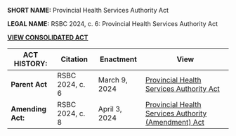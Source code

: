 **SHORT NAME:** Provincial Health Services Authority Act

**LEGAL NAME:** RSBC 2024, c. 6: Provincial Health Services Authority Act

[**VIEW CONSOLIDATED ACT**](./Consolidated.md)

| **ACT HISTORY:**  | Citation        | Enactment     | View                                                                         |
| ----------------- | --------------- | ------------- | ---------------------------------------------------------------------------- |
| **Parent Act**    | RSBC 2024, c. 6 | March 9, 2024 | [Provincial Health Services Authority Act](../../RSBC/2024/6.md)             |
| **Amending Act:** | RSBC 2024, c. 8 | April 3, 2024 | [Provincial Health Services Authority (Amendment) Act](../../RSBC/2024/8.md) |

